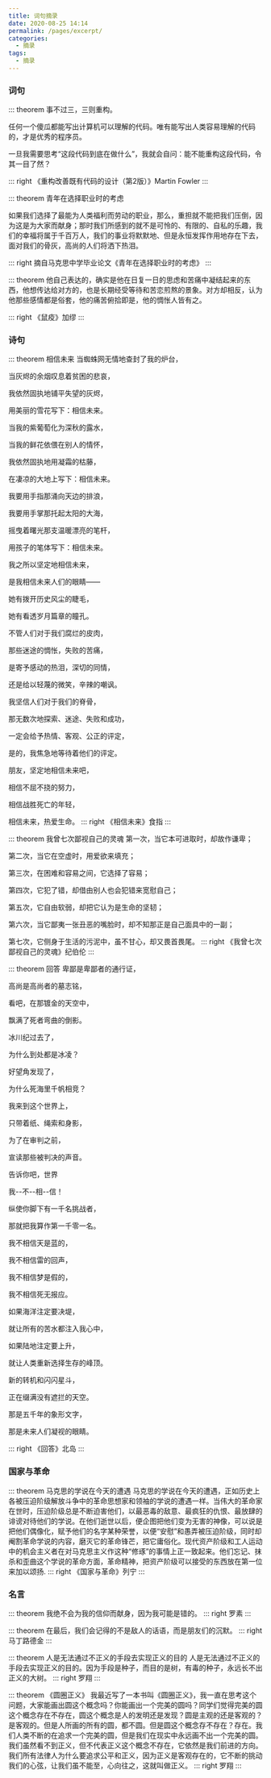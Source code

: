 ```yaml
---
title: 词句摘录
date: 2020-08-25 14:14
permalink: /pages/excerpt/
categories: 
  - 摘录
tags: 
  - 摘录
---
```

### 词句

::: theorem 事不过三，三则重构。

任何一个傻瓜都能写出计算机可以理解的代码。唯有能写出人类容易理解的代码的，才是优秀的程序员。


一旦我需要思考“这段代码到底在做什么”，我就会自问：能不能重构这段代码，令其一目了然？

::: right
   《重构改善既有代码的设计（第2版）》Martin Fowler
:::

::: theorem 青年在选择职业时的考虑

如果我们选择了最能为人类福利而劳动的职业，那么，重担就不能把我们压倒，因为这是为大家而献身；那时我们所感到的就不是可怜的、有限的、自私的乐趣，我们的幸福将属于千百万人，我们的事业将默默地、但是永恒发挥作用地存在下去，面对我们的骨灰，高尚的人们将洒下热泪。

::: right
   摘自马克思中学毕业论文《青年在选择职业时的考虑》
:::

::: theorem 他自己表达的，确实是他在日复一日的思虑和苦痛中凝结起来的东西，他想传达给对方的，也是长期经受等待和苦恋煎熬的景象。对方却相反，认为他那些感情都是俗套，他的痛苦俯拾即是，他的惆怅人皆有之。

::: right
 《鼠疫》加缪
:::

### 诗句

::: theorem 相信未来
  当蜘蛛网无情地查封了我的炉台，
  
  当灰烬的余烟叹息着贫困的悲哀，
  
  我依然固执地铺平失望的灰烬，
  
  用美丽的雪花写下：相信未来。
  
  当我的紫葡萄化为深秋的露水，
  
  当我的鲜花依偎在别人的情怀，
  
  我依然固执地用凝霜的枯藤，
  
  在凄凉的大地上写下：相信未来。
  
  我要用手指那涌向天边的排浪，
  
  我要用手掌那托起太阳的大海，
  
  摇曳着曙光那支温暖漂亮的笔杆，
  
  用孩子的笔体写下：相信未来。
  
  我之所以坚定地相信未来，
  
  是我相信未来人们的眼睛——
  
  她有拨开历史风尘的睫毛，
  
  她有看透岁月篇章的瞳孔。
  
  不管人们对于我们腐烂的皮肉，
  
  那些迷途的惆怅，失败的苦痛，
  
  是寄予感动的热泪，深切的同情，
  
  还是给以轻蔑的微笑，辛辣的嘲讽。
  
  我坚信人们对于我们的脊骨，
  
  那无数次地探索、迷途、失败和成功，
  
  一定会给予热情、客观、公正的评定，
  
  是的，我焦急地等待着他们的评定。
  
  朋友，坚定地相信未来吧，
  
  相信不屈不挠的努力，
  
  相信战胜死亡的年轻，
  
  相信未来，热爱生命。 
::: right
 《相信未来》食指
:::

::: theorem 我曾七次鄙视自己的灵魂
  第一次，当它本可进取时，却故作谦卑；
  
  第二次，当它在空虚时，用爱欲来填充；
  
  第三次，在困难和容易之间，它选择了容易；
  
  第四次，它犯了错，却借由别人也会犯错来宽慰自己；
  
  第五次，它自由软弱，却把它认为是生命的坚韧；
  
  第六次，当它鄙夷一张丑恶的嘴脸时，却不知那正是自己面具中的一副；
  
  第七次，它侧身于生活的污泥中，虽不甘心，却又畏首畏尾。
::: right
 《我曾七次鄙视自己的灵魂》纪伯伦
:::

::: theorem 回答
卑鄙是卑鄙者的通行证，

高尚是高尚者的墓志铭，

看吧，在那镀金的天空中，

飘满了死者弯曲的倒影。


冰川纪过去了，

为什么到处都是冰凌？

好望角发现了，

为什么死海里千帆相竞？


我来到这个世界上，

只带着纸、绳索和身影，

为了在审判之前，

宣读那些被判决的声音。


告诉你吧，世界

我--不--相--信！

纵使你脚下有一千名挑战者，

那就把我算作第一千零一名。


我不相信天是蓝的，

我不相信雷的回声，

我不相信梦是假的，

我不相信死无报应。


如果海洋注定要决堤，

就让所有的苦水都注入我心中，

如果陆地注定要上升，

就让人类重新选择生存的峰顶。


新的转机和闪闪星斗，

正在缀满没有遮拦的天空。

那是五千年的象形文字，

那是未来人们凝视的眼睛。

::: right
 《回答》北岛
:::

### 国家与革命
::: theorem 马克思的学说在今天的遭遇
马克思的学说在今天的遭遇，正如历史上各被压迫阶级解放斗争中的革命思想家和领袖的学说的遭遇一样。当伟大的革命家在世时，压迫阶级总是不断迫害他们，以最恶毒的敌意、最疯狂的仇恨、最放肆的诽谤对待他们的学说。在他们逝世以后，便企图把他们变为无害的神像，可以说是把他们偶像化，赋予他们的名字某种荣誉，以便“安慰”和愚弄被压迫阶级，同时却阉割革命学说的内容，磨灭它的革命锋芒，把它庸俗化。现代资产阶级和工人运动中的机会主义者在对马克思主义作这种“修琢”的事情上正一致起来。他们忘记、抹杀和歪曲这个学说的革命方面，革命精神，把资产阶级可以接受的东西放在第一位来加以颂扬.
::: right
《国家与革命》列宁
::: 

### 名言
::: theorem 我绝不会为我的信仰而献身，因为我可能是错的。
::: right
罗素
::: 

::: theorem 在最后，我们会记得的不是敌人的话语，而是朋友们的沉默。
::: right
马丁路德金
:::


::: theorem 人是无法通过不正义的手段去实现正义的目的
人是无法通过不正义的手段去实现正义的目的。因为手段是种子，而目的是树，有毒的种子，永远长不出正义的大树。
::: right
罗翔
::: 

::: theorem 《圆圈正义》
我最近写了一本书叫《圆圈正义》，我一直在思考这个问题，大家能画出圆这个概念吗？你能画出一个完美的圆吗？同学们觉得完美的圆这个概念存在不存在，圆这个概念是人的发明还是发现？圆是主观的还是客观的？是客观的。但是人所画的所有的圆，都不圆。但是圆这个概念存不存在？存在。我们人类不断的在追求一个完美的圆，但是我们在现实中永远画不出一个完美的圆。我们虽然看不到正义，但不代表正义这个概念不存在，它依然是我们前进的方向。我们所有法律人为什么要追求公平和正义，因为正义是客观存在的，它不断的挑动我们的心弦，让我们虽不能至，心向往之，这就叫做正义。
::: right
罗翔
::: 






